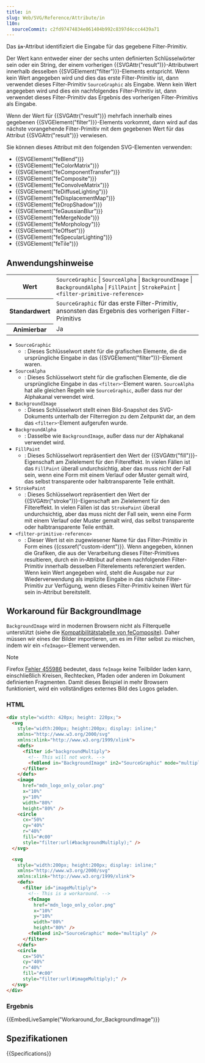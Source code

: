 ```yaml
---
title: in
slug: Web/SVG/Reference/Attribute/in
l10n:
  sourceCommit: c2fd97474834e061404b992c8397d4ccc4439a71
---
```


Das **`in`**-Attribut identifiziert die Eingabe für das gegebene Filter-Primitiv.

Der Wert kann entweder einer der sechs unten definierten Schlüsselwörter sein oder ein String, der einem vorherigen {{SVGAttr("result")}}-Attributwert innerhalb desselben {{SVGElement("filter")}}-Elements entspricht. Wenn kein Wert angegeben wird und dies das erste Filter-Primitiv ist, dann verwendet dieses Filter-Primitiv `SourceGraphic` als Eingabe. Wenn kein Wert angegeben wird und dies ein nachfolgendes Filter-Primitiv ist, dann verwendet dieses Filter-Primitiv das Ergebnis des vorherigen Filter-Primitivs als Eingabe.

Wenn der Wert für {{SVGAttr("result")}} mehrfach innerhalb eines gegebenen {{SVGElement("filter")}}-Elements vorkommt, dann wird auf das nächste vorangehende Filter-Primitiv mit dem gegebenen Wert für das Attribut {{SVGAttr("result")}} verwiesen.

Sie können dieses Attribut mit den folgenden SVG-Elementen verwenden:

- {{SVGElement("feBlend")}}
- {{SVGElement("feColorMatrix")}}
- {{SVGElement("feComponentTransfer")}}
- {{SVGElement("feComposite")}}
- {{SVGElement("feConvolveMatrix")}}
- {{SVGElement("feDiffuseLighting")}}
- {{SVGElement("feDisplacementMap")}}
- {{SVGElement("feDropShadow")}}
- {{SVGElement("feGaussianBlur")}}
- {{SVGElement("feMergeNode")}}
- {{SVGElement("feMorphology")}}
- {{SVGElement("feOffset")}}
- {{SVGElement("feSpecularLighting")}}
- {{SVGElement("feTile")}}

## Anwendungshinweise

<table class="properties">
  <tbody>
    <tr>
      <th scope="row">Wert</th>
      <td>
        <code>SourceGraphic</code> | <code>SourceAlpha</code> |
        <code>BackgroundImage</code> | <code>BackgroundAlpha</code> |
        <code>FillPaint</code> | <code>StrokePaint</code> |
        <code>&#x3C;filter-primitive-reference></code>
      </td>
    </tr>
    <tr>
      <th scope="row">Standardwert</th>
      <td>
        <code>SourceGraphic</code> für das erste Filter-Primitiv, ansonsten das Ergebnis
        des vorherigen Filter-Primitivs
      </td>
    </tr>
    <tr>
      <th scope="row">Animierbar</th>
      <td>Ja</td>
    </tr>
  </tbody>
</table>

- `SourceGraphic`
  - : Dieses Schlüsselwort steht für die grafischen Elemente, die die ursprüngliche Eingabe in das {{SVGElement("filter")}}-Element waren.
- `SourceAlpha`
  - : Dieses Schlüsselwort steht für die grafischen Elemente, die die ursprüngliche Eingabe in das `<filter>`-Element waren. `SourceAlpha` hat alle gleichen Regeln wie `SourceGraphic`, außer dass nur der Alphakanal verwendet wird.
- `BackgroundImage`
  - : Dieses Schlüsselwort stellt einen Bild-Snapshot des SVG-Dokuments unterhalb der Filterregion zu dem Zeitpunkt dar, an dem das `<filter>`-Element aufgerufen wurde.
- `BackgroundAlpha`
  - : Dasselbe wie `BackgroundImage`, außer dass nur der Alphakanal verwendet wird.
- `FillPaint`
  - : Dieses Schlüsselwort repräsentiert den Wert der {{SVGAttr("fill")}}-Eigenschaft am Zielelement für den Filtereffekt. In vielen Fällen ist das `FillPaint` überall undurchsichtig, aber das muss nicht der Fall sein, wenn eine Form mit einem Verlauf oder Muster gemalt wird, das selbst transparente oder halbtransparente Teile enthält.
- `StrokePaint`
  - : Dieses Schlüsselwort repräsentiert den Wert der {{SVGAttr("stroke")}}-Eigenschaft am Zielelement für den Filtereffekt. In vielen Fällen ist das `StrokePaint` überall undurchsichtig, aber das muss nicht der Fall sein, wenn eine Form mit einem Verlauf oder Muster gemalt wird, das selbst transparente oder halbtransparente Teile enthält.
- `<filter-primitive-reference>`
  - : Dieser Wert ist ein zugewiesener Name für das Filter-Primitiv in Form eines {{cssxref("custom-ident")}}. Wenn angegeben, können die Grafiken, die aus der Verarbeitung dieses Filter-Primitives resultieren, durch ein in-Attribut auf einem nachfolgenden Filter-Primitiv innerhalb desselben Filterelements referenziert werden. Wenn kein Wert angegeben wird, steht die Ausgabe nur zur Wiederverwendung als implizite Eingabe in das nächste Filter-Primitiv zur Verfügung, wenn dieses Filter-Primitiv keinen Wert für sein in-Attribut bereitstellt.

## Workaround für BackgroundImage

`BackgroundImage` wird in modernen Browsern nicht als Filterquelle unterstützt (siehe die [Kompatibilitätstabelle von feComposite](/de/docs/Web/SVG/Reference/Element/feComposite#browser_compatibility)). Daher müssen wir eines der Bilder importieren, um es im Filter selbst zu mischen, indem wir ein `<feImage>`-Element verwenden.

> [!NOTE]
> Firefox [Fehler 455986](https://bugzil.la/455986) bedeutet, dass `feImage` keine Teilbilder laden kann, einschließlich Kreisen, Rechtecken, Pfaden oder anderen im Dokument definierten Fragmenten. Damit dieses Beispiel in mehr Browsern funktioniert, wird ein vollständiges externes Bild des Logos geladen.

### HTML

```html
<div style="width: 420px; height: 220px;">
  <svg
    style="width:200px; height:200px; display: inline;"
    xmlns="http://www.w3.org/2000/svg"
    xmlns:xlink="http://www.w3.org/1999/xlink">
    <defs>
      <filter id="backgroundMultiply">
        <!-- This will not work. -->
        <feBlend in="BackgroundImage" in2="SourceGraphic" mode="multiply" />
      </filter>
    </defs>
    <image
      href="mdn_logo_only_color.png"
      x="10%"
      y="10%"
      width="80%"
      height="80%" />
    <circle
      cx="50%"
      cy="40%"
      r="40%"
      fill="#c00"
      style="filter:url(#backgroundMultiply);" />
  </svg>

  <svg
    style="width:200px; height:200px; display: inline;"
    xmlns="http://www.w3.org/2000/svg"
    xmlns:xlink="http://www.w3.org/1999/xlink">
    <defs>
      <filter id="imageMultiply">
        <!-- This is a workaround. -->
        <feImage
          href="mdn_logo_only_color.png"
          x="10%"
          y="10%"
          width="80%"
          height="80%" />
        <feBlend in2="SourceGraphic" mode="multiply" />
      </filter>
    </defs>
    <circle
      cx="50%"
      cy="40%"
      r="40%"
      fill="#c00"
      style="filter:url(#imageMultiply);" />
  </svg>
</div>
```

### Ergebnis

{{EmbedLiveSample("Workaround_for_BackgroundImage")}}

## Spezifikationen

{{Specifications}}
